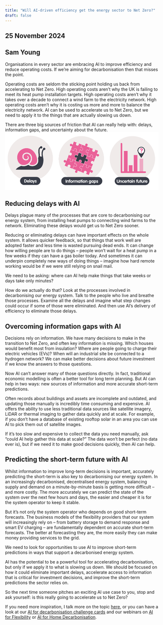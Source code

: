 ```yaml
---
title: "Will AI-driven efficiency get the energy sector to Net Zero?"
draft: false
---
```

## 25 November 2024
## Sam Young
Organisations in every sector are embracing AI to improve efficiency and reduce operating costs. If we’re aiming for decarbonisation then that misses the point.
 
Operating costs are seldom the sticking point holding us back from accelerating to Net Zero. High operating costs aren’t why the UK is failing to meet its heat pump installation targets. High operating costs aren’t why it takes over a decade to connect a wind farm to the electricity network. High operating costs aren’t why it is costing us more and more to balance the electricity network. AI can be used to accelerate us to Net Zero, but we need to apply it to the things that are actually slowing us down.
 
There are three big sources of friction that AI can really help with: delays, information gaps, and uncertainty about the future.
![](20241125_image1.png)
 
## Reducing delays with AI
Delays plague many of the processes that are core to decarbonising our energy system, from installing heat pumps to connecting wind farms to the network. Eliminating these delays would get us to Net Zero sooner.
 
Reducing or eliminating delays can have important effects on the whole system. It allows quicker feedback, so that things that work well are adopted faster and less time is wasted pursuing dead ends. It can change how willing people are to do things – people won’t wait for a heat pump in a few weeks if they can have a gas boiler today. And sometimes it can underpin completely new ways of doing things – imagine how hard remote working would be if we were still relying on snail mail.
 
We need to be asking: where can AI help make things that take weeks or days take only minutes?
 
How do we actually do that? Look at the processes involved in decarbonising our energy system. Talk to the people who live and breathe those processes. Examine all the delays and imagine what step changes could occur if some of those were eliminated. And then use AI’s delivery of efficiency to eliminate those delays.
 
## Overcoming information gaps with AI
Decisions rely on information. We have many decisions to make in the transition to Net Zero, and often key information is missing. Which houses would benefit most from insulation? Where are people going to charge their electric vehicles (EVs)? When will an industrial site be connected to a hydrogen network? We can make better decisions about future investment if we know the answers to those questions.
 
Now AI can’t answer many of those questions directly. In fact, traditional economic modelling is often a better tool for long term planning. But AI can help in two ways: new sources of information and more accurate short-term predictions.
 
Often records about buildings and assets are incomplete and outdated, and updating those manually is incredibly time consuming and expensive. AI offers the ability to use less traditional data sources like satellite imagery, LiDAR or thermal imaging to gather data quickly and at scale. For example, if you don’t have a database of existing rooftop solar in an area you can use AI to pick them out of satellite images.
 
If it’s too slow and expensive to collect the data you need manually, ask “could AI help gather this data at scale?” The data won’t be perfect (no data ever is), but if we need it to make good decisions quickly, then AI can help.
 
## Predicting the short-term future with AI
Whilst information to improve long-term decisions is important, accurately predicting the short-term is also key to decarbonising our energy system. In an increasingly decarbonised, decentralised energy system, balancing supply and demand on a minute-by-minute basis is getting more difficult – and more costly. The more accurately we can predict the state of the system over the next few hours and days, the easier and cheaper it is for the system operator to keep it stable.
 
But it’s not only the system operator who depends on good short-term forecasts. The business models of the flexibility providers that our system will increasingly rely on – from battery storage to demand response and smart EV charging – are fundamentally dependent on accurate short-term forecasts. The better at forecasting they are, the more easily they can make money providing services to the grid.
 
We need to look for opportunities to use AI to improve short-term predictions in ways that support a decarbonised energy system.
 
AI has the potential to be a powerful tool for accelerating decarbonisation, but only if we apply it to what is slowing us down. We should be focused on how it could eliminate important delays, accelerate access to information that is critical for investment decisions, and improve the short-term predictions the sector relies on.
 
So the next time someone pitches an exciting AI use case to you, stop and ask yourself: is this really going to accelerate us to Net Zero?
 
If you need more inspiration, I talk more on the topic [here](https://www.youtube.com/watch?v=AqzKEXqrUb0&t=2435s&ab_channel=DigitalCatapult), or you can have a look at our [AI for decarbonisation challenge cards](https://es-catapult.github.io/advice-challenge/) and our webinars on [AI for Flexibility](https://www.youtube.com/watch?v=vMc4-JD2-lk&ab_channel=EnergySystemsCatapult) or [AI for Home Decarbonisation](https://www.youtube.com/watch?v=3KW-IynOUw4&ab_channel=EnergySystemsCatapult).
